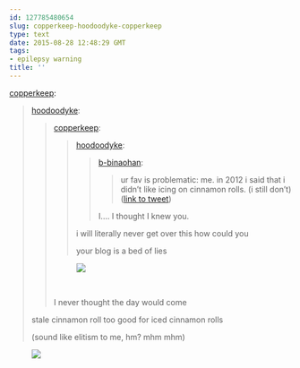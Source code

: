 ```yaml
---
id: 127785480654
slug: copperkeep-hoodoodyke-copperkeep
type: text
date: 2015-08-28 12:48:29 GMT
tags:
- epilepsy warning
title: ''
---
```

<p><a class="tumblr_blog" href="http://copperkeep.tumblr.com/post/127784869034">copperkeep</a>:</p>
<blockquote>
<p><a class="tumblr_blog" href="http://hoodoodyke.tumblr.com/post/127784763214">hoodoodyke</a>:</p>
<blockquote>
<p><a class="tumblr_blog" href="http://copperkeep.tumblr.com/post/127784614899">copperkeep</a>:</p>
<blockquote>
<p><a class="tumblr_blog" href="http://hoodoodyke.tumblr.com/post/127783574764">hoodoodyke</a>:</p>
<blockquote>
<p><a class="tumblr_blog" href="http://b-binaohan.tumblr.com/post/127780268254">b-binaohan</a>:</p>
<blockquote>
<p>ur fav is problematic: me. in 2012 i said that i didn&rsquo;t like icing on cinnamon rolls. (i still don&rsquo;t) (<a href="http://twitter.com/b_binaohan/status/637208240816812032">link to tweet</a>)</p>
</blockquote>
<p>I&hellip;. I thought I knew you.</p>
</blockquote>
<p>i will literally never get over this how could you</p>
<p>your blog is a bed of lies</p>
</blockquote>
<p><figure class="tmblr-full" data-orig-height="576" data-orig-width="453"><img src="https://40.media.tumblr.com/627973e7e1e1342942871131edc3bb60/tumblr_inline_ntslfoyGkR1qfzb2v_540.jpg" data-orig-height="576" data-orig-width="453"></figure></p>
<p><br></p>
<p>I never thought the day would come</p>
</blockquote>
<p>stale cinnamon roll too good for iced cinnamon rolls</p>
<p>(sound like elitism to me, hm? mhm mhm)</p>
</blockquote>

<figure class="tmblr-full" data-orig-height="360" data-orig-width="480"><img src="https://31.media.tumblr.com/675f355eb882ffbf4fd5ab59f84214ce/tumblr_inline_ntsm8lPBz31rdzs46_500.gif" data-orig-height="360" data-orig-width="480"></figure>
